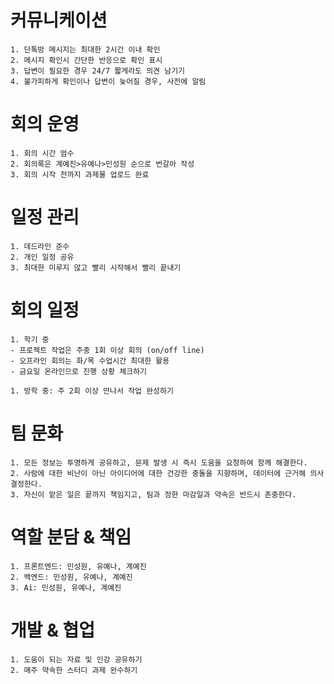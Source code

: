# 커뮤니케이션

    1. 단톡방 메시지는 최대한 2시간 이내 확인
    2. 메시지 확인시 간단한 반응으로 확인 표시
    3. 답변이 필요한 경우 24/7 짧게라도 의견 남기기
    4. 불가피하게 확인이나 답변이 늦어질 경우, 사전에 알림

# 회의 운영

    1. 회의 시간 엄수
    2. 회의록은 계예진>유예나>민성원 순으로 번갈아 작성
    3. 회의 시작 전까지 과제물 업로드 완료

# 일정 관리

    1. 데드라인 준수
    2. 개인 일정 공유
    3. 최대한 미루지 않고 빨리 시작해서 빨리 끝내기

# 회의 일정

    1. 학기 중 
    - 프로젝트 작업은 주중 1회 이상 회의 (on/off line)
    - 오프라인 회의는 화/목 수업시간 최대한 활용
    - 금요일 온라인으로 진행 상황 체크하기

    1. 방학 중: 주 2회 이상 만나서 작업 완성하기

# 팀 문화

    1. 모든 정보는 투명하게 공유하고, 문제 발생 시 즉시 도움을 요청하여 함께 해결한다.
    2. 사람에 대한 비난이 아닌 아이디어에 대한 건강한 충돌을 지향하며, 데이터에 근거해 의사결정한다.
    3. 자신이 맡은 일은 끝까지 책임지고, 팀과 정한 마감일과 약속은 반드시 존중한다.
        
# 역할 분담 & 책임

    1. 프론트엔드: 민성원, 유예나, 계예진
    2. 백엔드: 민성원, 유예나, 계예진
    3. Ai: 민성원, 유예나, 계예진
    
# 개발 & 협업
    1. 도움이 되는 자료 및 인강 공유하기
    2. 매주 약속한 스터디 과제 완수하기
